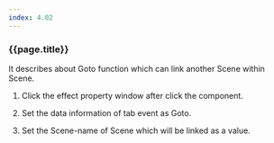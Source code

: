 ```yaml
---
index: 4.02
---
```

### {{page.title}}
It describes about Goto function which can link another Scene within Scene.

1. Click the effect property window after click the component.

1. Set the data information of tab event as Goto.

1. Set the Scene-name of Scene which will be linked as a value.
